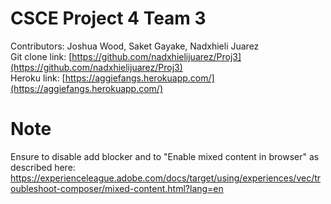 # CSCE Project 4 Team 3
Contributors: Joshua Wood, Saket Gayake, Nadxhieli Juarez<br/>
Git clone link: [https://github.com/nadxhielijuarez/Proj3](https://github.com/nadxhielijuarez/Proj3)<br/>
Heroku link: [https://aggiefangs.herokuapp.com/](https://aggiefangs.herokuapp.com/)<br/>
# Note
Ensure to disable add blocker and to "Enable mixed content in browser" as described here: https://experienceleague.adobe.com/docs/target/using/experiences/vec/troubleshoot-composer/mixed-content.html?lang=en

